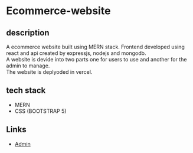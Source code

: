 # Ecommerce-website

## description
A ecommerce website built using MERN stack. Frontend developed using react and api created by expressjs, nodejs and mongodb. </br>
A website is devide into two parts one for users to use and another for the admin to manage.</br>
The website is deplyoded in vercel. 

## tech stack
- MERN
- CSS (BOOTSTRAP 5)

## Links
- [Admin](https://feveriscorneradmin.vercel.app/)
